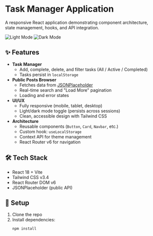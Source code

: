 # Task Manager Application

A responsive React application demonstrating component architecture, state management, hooks, and API integration.

![Light Mode](screenshots/light-mode.png)
![Dark Mode](screenshots/dark-mode.png)

## ✨ Features

- **Task Manager**
  - Add, complete, delete, and filter tasks (All / Active / Completed)
  - Tasks persist in `localStorage`
- **Public Posts Browser**
  - Fetches data from [JSONPlaceholder](https://jsonplaceholder.typicode.com/)
  - Real-time search and "Load More" pagination
  - Loading and error states
- **UI/UX**
  - Fully responsive (mobile, tablet, desktop)
  - Light/dark mode toggle (persists across sessions)
  - Clean, accessible design with Tailwind CSS
- **Architecture**
  - Reusable components (`Button`, `Card`, `Navbar`, etc.)
  - Custom hook: `useLocalStorage`
  - Context API for theme management
  - React Router v6 for navigation

## 🛠️ Tech Stack

- React 18 + Vite
- Tailwind CSS v3.4
- React Router DOM v6
- JSONPlaceholder (public API)

## 🚀 Setup

1. Clone the repo
2. Install dependencies:
   ```bash
   npm install
